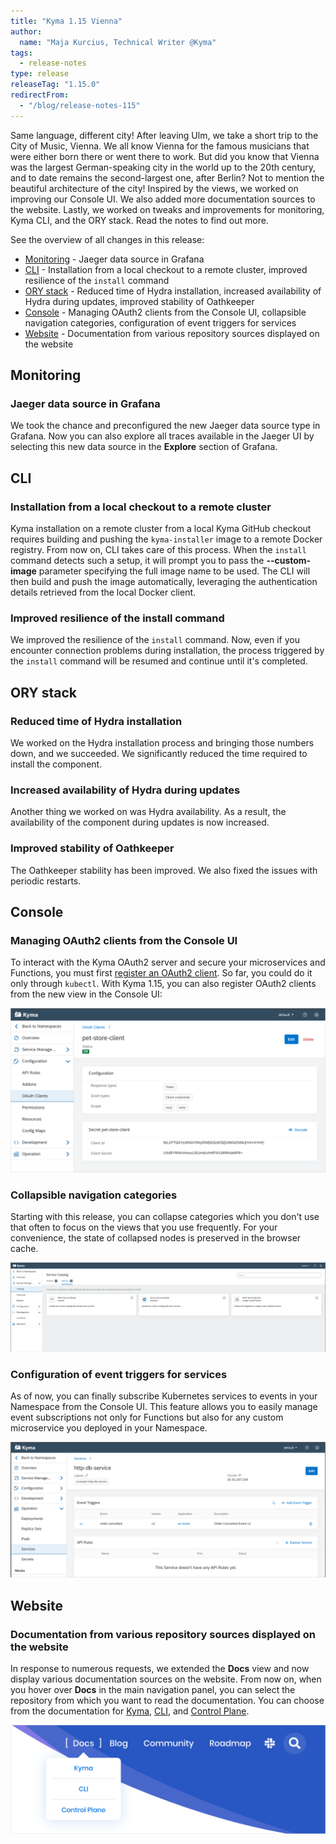 ```yaml
---
title: "Kyma 1.15 Vienna"
author:
  name: "Maja Kurcius, Technical Writer @Kyma"
tags:
  - release-notes
type: release
releaseTag: "1.15.0"
redirectFrom:
  - "/blog/release-notes-115"
---
```


Same language, different city! 
After leaving Ulm, we take a short trip to the City of Music, Vienna. 
We all know Vienna for the famous musicians that were either born there or went there to work. 
But did you know that Vienna was the largest German-speaking city in the world up to the 20th century, and to date remains the second-largest one, after Berlin? 
Not to mention the beautiful architecture of the city! 
Inspired by the views, we worked on improving our Console UI. 
We also added more documentation sources to the website. 
Lastly, we worked on tweaks and improvements for monitoring, Kyma CLI, and the ORY stack. 
Read the notes to find out more.

<!-- overview -->

See the overview of all changes in this release:

- [Monitoring](#monitoring) - Jaeger data source in Grafana
- [CLI](#cli) - Installation from a local checkout to a remote cluster, improved resilience of the `install` command
- [ORY stack](#ory-stack) - Reduced time of Hydra installation, increased availability of Hydra during updates, improved stability of Oathkeeper
- [Console](#console) - Managing OAuth2 clients from the Console UI, collapsible navigation categories, configuration of event triggers for services
- [Website](#website) - Documentation from various repository sources displayed on the website

## Monitoring

### Jaeger data source in Grafana

We took the chance and preconfigured the new Jaeger data source type in Grafana. Now you can also explore all traces available in the Jaeger UI by selecting this new data source in the **Explore** section of Grafana.

## CLI

### Installation from a local checkout to a remote cluster

Kyma installation on a remote cluster from a local Kyma GitHub checkout requires building and pushing the `kyma-installer` image to a remote Docker registry. From now on, CLI takes care of this process. When the `install` command detects such a setup, it will prompt you to pass the **--custom-image** parameter specifying the full image name to be used. The CLI will then build and push the image automatically, leveraging the authentication details retrieved from the local Docker client. 

###  Improved resilience of the install command

We improved the resilience of the `install` command. Now, even if you encounter connection problems during installation, the process triggered by the `install` command will be resumed and continue until it's completed. 

## ORY stack

### Reduced time of Hydra installation

We worked on the Hydra installation process and bringing those numbers down, and we succeeded. We significantly reduced the time required to install the component.

### Increased availability of Hydra during updates

Another thing we worked on was Hydra availability. As a result, the availability of the component during updates is now increased.

### Improved stability of Oathkeeper

The Oathkeeper stability has been improved. We also fixed the issues with periodic restarts.

## Console

### Managing OAuth2 clients from the Console UI

To interact with the Kyma OAuth2 server and secure your microservices and Functions, you must first [register an OAuth2 client](https://kyma-project.io/docs/1.15/components/security/#details-o-auth2-and-open-id-connect-server-register-an-o-auth2-client). 
So far, you could do it only through `kubectl`. 
With Kyma 1.15, you can also register OAuth2 clients from the new view in the Console UI: 

![OAuth2 clients in the Console UI](./OAuth2-clients-console.png)

### Collapsible navigation categories

Starting with this release, you can collapse categories which you don't use that often to focus on the views that you use frequently. 
For your convenience, the state of collapsed nodes is preserved in the browser cache.  

![Collapsible navigation categories](./collapsible-navigation.png)

### Configuration of event triggers for services

As of now, you can finally subscribe Kubernetes services to events in your Namespace from the Console UI. 
This feature allows you to easily manage event subscriptions not only for Functions but also for any custom microservice you deployed in your Namespace.  

![Event triggers for services](./event-triggers-for-services.png)

## Website

### Documentation from various repository sources displayed on the website

In response to numerous requests, we extended the **Docs** view and now display various documentation sources on the website.
From now on, when you hover over **Docs** in the main navigation panel, you can select the repository from which you want to read the documentation.
You can choose from the documentation for [Kyma](https://kyma-project.io/docs/), [CLI](https://kyma-project.io/docs/cli/), and [Control Plane](https://kyma-project.io/docs/control-plane/).
<!-- I BELIEVE THIS PART IS OF NO INTEREST TO THE CLIENTS/USERS AND SHOULD NOT BE INCLUDED IN THE NOTES; THIS WILL BE REMOVED
It is possible to add documentation from any other repository within the `kyma-project` and `kyma-incubator` GitHub organizations, as long as these documents meet certain requirements and you perform some additional configuration steps.
To learn the details, see the [instruction on adding a new repository documentation](https://kyma-project.io/community/guidelines/content#add-new-documentation-to-the-website-add-new-documentation-to-the-website-add-a-new-repository-documentation). 
-->

![Documentation from various repositories](./docs-different-repos.png)
 